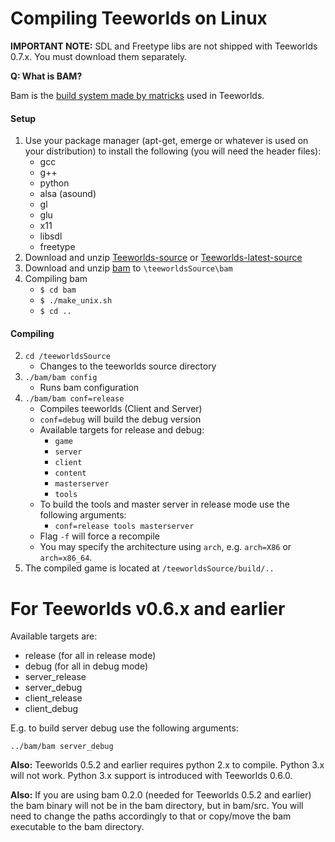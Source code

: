 # Compiling Teeworlds on Linux

**IMPORTANT NOTE:** SDL and Freetype libs are not shipped with Teeworlds 0.7.x. You must download them separately.

**Q: What is BAM?**

Bam is the [build system made by matricks](http://matricks.github.io/bam/) used in Teeworlds.

#### Setup
1. Use your package manager (apt-get, emerge or whatever is used on your distribution) to install the following (you will need the header files):
    - gcc
    - g++
    - python
    - alsa (asound)
    - gl
    - glu
    - x11
    - libsdl
    - freetype
2. Download and unzip [Teeworlds-source](https://github.com/teeworlds/teeworlds/releases) or [Teeworlds-latest-source](https://github.com/teeworlds/teeworlds)
3. Download and unzip [bam](https://github.com/matricks/bam/archive/v0.5.1.tar.gz) to `\teeworldsSource\bam`
4. Compiling bam  
    - `$ cd bam`
    - `$ ./make_unix.sh`
    - `$ cd ..`


#### Compiling
2. `cd /teeworldsSource`
    - Changes to the teeworlds source directory
3. `./bam/bam config`
    - Runs bam configuration
4. `./bam/bam conf=release`
    - Compiles teeworlds (Client and Server)
    - `conf=debug` will build the debug version
    - Available targets for release and debug:
        - `game`
        - `server`
        - `client`
        - `content`
        - `masterserver`
        - `tools`
    - To build the tools and master server in release mode use the following arguments:
        - `conf=release tools masterserver`
    - Flag `-f` will force a recompile
    - You may specify the architecture using `arch`, e.g. `arch=X86` or `arch=x86_64`.
5. The compiled game is located at `/teeworldsSource/build/..`


# For Teeworlds v0.6.x and earlier
Available targets are:
+ release (for all in release mode)
+ debug (for all in debug mode)
+ server_release
+ server_debug
+ client_release
+ client_debug

E.g. to build server debug use the following arguments:

`../bam/bam server_debug`

**Also:** Teeworlds 0.5.2 and earlier requires python 2.x to compile. Python 3.x will not work. Python 3.x support is introduced with Teeworlds 0.6.0.

**Also:** If you are using bam 0.2.0 (needed for Teeworlds 0.5.2 and earlier) the bam binary will not be in the bam directory, but in bam/src. You will need to change the paths accordingly to that or copy/move the bam executable to the bam directory.